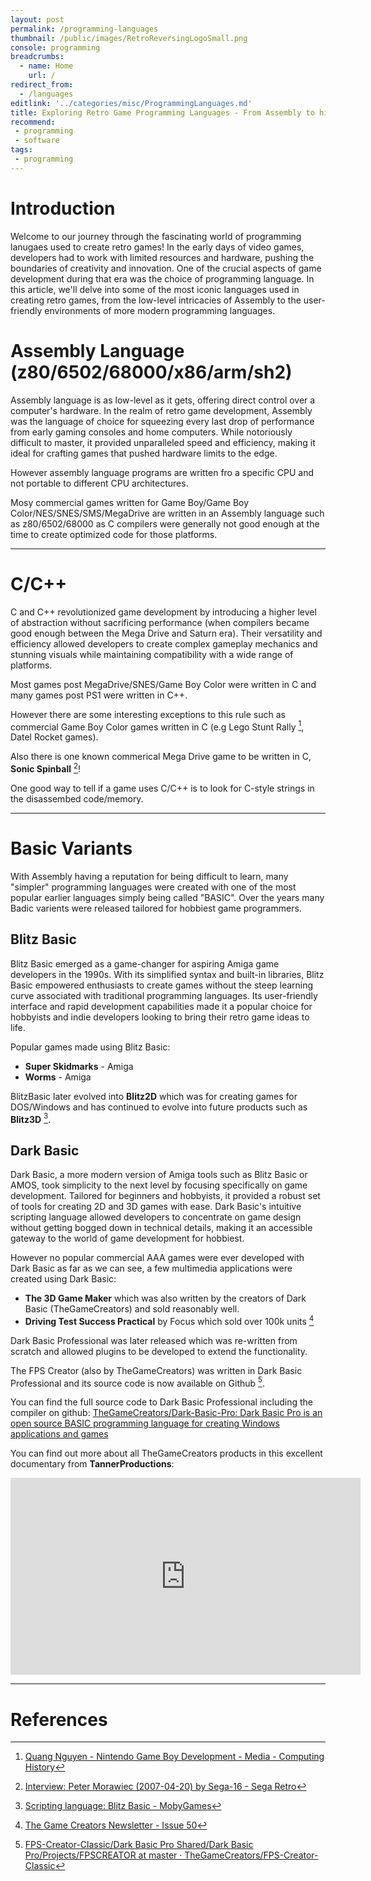 ```yaml
---
layout: post
permalink: /programming-languages
thumbnail: /public/images/RetroReversingLogoSmall.png
console: programming
breadcrumbs:
  - name: Home
    url: /
redirect_from:
  - /languages
editlink: '../categories/misc/ProgrammingLanguages.md'
title: Exploring Retro Game Programming Languages - From Assembly to higher level languages
recommend: 
 - programming
 - software
tags:
 - programming
---
```


# Introduction
Welcome to our journey through the fascinating world of programming lanugaes used to create retro games! 
In the early days of video games, developers had to work with limited resources and hardware, pushing the boundaries of creativity and innovation. 
One of the crucial aspects of game development during that era was the choice of programming language. 
In this article, we'll delve into some of the most iconic languages used in creating retro games, from the low-level intricacies of Assembly to the user-friendly environments of more modern programming languages.

# Assembly Language (z80/6502/68000/x86/arm/sh2)
Assembly language is as low-level as it gets, offering direct control over a computer's hardware. 
In the realm of retro game development, Assembly was the language of choice for squeezing every last drop of performance from early gaming consoles and home computers. 
While notoriously difficult to master, it provided unparalleled speed and efficiency, making it ideal for crafting games that pushed hardware limits to the edge.

However assembly language programs are written fro a specific CPU and not portable to different CPU architectures.

Mosy commercial games written for Game Boy/Game Boy Color/NES/SNES/SMS/MegaDrive are written in an Assembly language such as z80/6502/68000 as C compilers were generally not good enough at the time to create optimized code for those platforms.

---
# C/C++
C and C++ revolutionized game development by introducing a higher level of abstraction without sacrificing performance (when compilers became good enough between the Mega Drive and Saturn era). 
Their versatility and efficiency allowed developers to create complex gameplay mechanics and stunning visuals while maintaining compatibility with a wide range of platforms.

Most games post MegaDrive/SNES/Game Boy Color were written in C and many games post PS1 were written in C++.

However there are some interesting exceptions to this rule such as commercial Game Boy Color games written in C (e.g Lego Stunt Rally [^2], Datel Rocket games).

Also there is one known commerical Mega Drive game to be written in C, **Sonic Spinball** [^5]!

One good way to tell if a game uses C/C++ is to look for C-style strings in the disassembed code/memory.

---
# Basic Variants
With Assembly having a reputation for being difficult to learn, many "simpler" programming languages were created with one of the most popular earlier languages simply being called "BASIC".
Over the years many Badic varients were released tailored for hobbiest game programmers.

## Blitz Basic
Blitz Basic emerged as a game-changer for aspiring Amiga game developers in the 1990s. 
With its simplified syntax and built-in libraries, Blitz Basic empowered enthusiasts to create games without the steep learning curve associated with traditional programming languages. 
Its user-friendly interface and rapid development capabilities made it a popular choice for hobbyists and indie developers looking to bring their retro game ideas to life.

Popular games made using Blitz Basic:
* **Super Skidmarks** - Amiga
* **Worms** - Amiga

BlitzBasic later evolved into **Blitz2D** which was for creating games for DOS/Windows and has continued to evolve into future products such as **Blitz3D** [^1].

## Dark Basic
Dark Basic, a more modern version of Amiga tools such as Blitz Basic or AMOS, took simplicity to the next level by focusing specifically on game development. 
Tailored for beginners and hobbyists, it provided a robust set of tools for creating 2D and 3D games with ease. Dark Basic's intuitive scripting language allowed developers to concentrate on game design without getting bogged down in technical details, making it an accessible gateway to the world of game development for hobbiest.

However no popular commercial AAA games were ever developed with Dark Basic as far as we can see, a few multimedia applications were created using Dark Basic:
* **The 3D Game Maker** which was also written by the creators of Dark Basic (TheGameCreators) and sold reasonably well.
* **Driving Test Success Practical** by Focus which sold over 100k units [^3]

Dark Basic Professional was later released which was re-written from scratch and allowed plugins to be developed to extend the functionality.

The FPS Creator (also by TheGameCreators) was written in Dark Basic Professional and its source code is now available on Github [^4].

You can find the full source code to Dark Basic Professional including the compiler on github: [TheGameCreators/Dark-Basic-Pro: Dark Basic Pro is an open source BASIC programming language for creating Windows applications and games](https://github.com/TheGameCreators/Dark-Basic-Pro)

You can find out more about all TheGameCreators products in this excellent documentary from **TannerProductions**:
<iframe width="560" height="315" src="https://www.youtube.com/embed/H74kuD1g1wg?si=tnyV7nPXcb_MglSN" title="YouTube video player" frameborder="0" allow="accelerometer; autoplay; clipboard-write; encrypted-media; gyroscope; picture-in-picture; web-share" referrerpolicy="strict-origin-when-cross-origin" allowfullscreen></iframe>

---
# References
[^1]: [Scripting language: Blitz Basic - MobyGames](https://www.mobygames.com/group/11091/scripting-language-blitz-basic/)
[^2]: [Quang Nguyen - Nintendo Game Boy Development - Media - Computing History](https://www.computinghistory.org.uk/det/56957/Quang-Nguyen-Nintendo-Game-Boy-Development/)
[^3]: [The Game Creators Newsletter - Issue 50](https://www.thegamecreators.com/pages/newsletters/newsletter_issue_50.html)
[^4]: [FPS-Creator-Classic/Dark Basic Pro Shared/Dark Basic Pro/Projects/FPSCREATOR at master · TheGameCreators/FPS-Creator-Classic](https://github.com/TheGameCreators/FPS-Creator-Classic/tree/master/Dark%20Basic%20Pro%20Shared/Dark%20Basic%20Pro/Projects/FPSCREATOR)
[^5]: [Interview: Peter Morawiec (2007-04-20) by Sega-16 - Sega Retro](https://segaretro.org/Interview:_Peter_Morawiec_(2007-04-20)_by_Sega-16?rdfrom=https%3A%2F%2Finfo.sonicretro.org%2Findex.php%3Ftitle%3DInterview%3A_Peter_Morawiec_%282007-04-20%29_by_Sega-16%26redirect%3Dno)
